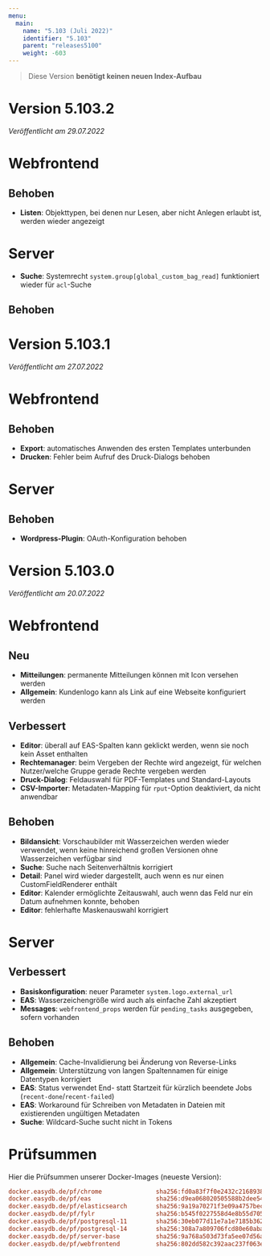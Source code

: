 ```yaml
---
menu:
  main:
    name: "5.103 (Juli 2022)"
    identifier: "5.103"
    parent: "releases5100"
    weight: -603
---
```


> Diese Version **benötigt keinen neuen Index-Aufbau**

# Version 5.103.2

*Veröffentlicht am 29.07.2022*

# Webfrontend

## Behoben

* **Listen**: Objekttypen, bei denen nur Lesen, aber nicht Anlegen erlaubt ist, werden wieder angezeigt

# Server

* **Suche**: Systemrecht `system.group[global_custom_bag_read]` funktioniert wieder für `acl`-Suche

## Behoben

# Version 5.103.1

*Veröffentlicht am 27.07.2022*

# Webfrontend

## Behoben

* **Export**: automatisches Anwenden des ersten Templates unterbunden
* **Drucken**: Fehler beim Aufruf des Druck-Dialogs behoben

# Server

## Behoben

* **Wordpress-Plugin**: OAuth-Konfiguration behoben

# Version 5.103.0

*Veröffentlicht am 20.07.2022*

# Webfrontend

## Neu

* **Mitteilungen**: permanente Mitteilungen können mit Icon versehen werden
* **Allgemein**: Kundenlogo kann als Link auf eine Webseite konfiguriert werden

## Verbessert

* **Editor**: überall auf EAS-Spalten kann geklickt werden, wenn sie noch kein Asset enthalten
* **Rechtemanager**: beim Vergeben der Rechte wird angezeigt, für welchen Nutzer/welche Gruppe gerade Rechte vergeben werden
* **Druck-Dialog**: Feldauswahl für PDF-Templates und Standard-Layouts
* **CSV-Importer**: Metadaten-Mapping für `rput`-Option deaktiviert, da nicht anwendbar

## Behoben

* **Bildansicht**: Vorschaubilder mit Wasserzeichen werden wieder verwendet, wenn keine hinreichend großen Versionen ohne Wasserzeichen verfügbar sind
* **Suche**: Suche nach Seitenverhältnis korrigiert
* **Detail**: Panel wird wieder dargestellt, auch wenn es nur einen CustomFieldRenderer enthält
* **Editor**: Kalender ermöglichte Zeitauswahl, auch wenn das Feld nur ein Datum aufnehmen konnte, behoben
* **Editor**: fehlerhafte Maskenauswahl korrigiert

# Server

## Verbessert

* **Basiskonfiguration**: neuer Parameter `system.logo.external_url`
* **EAS**: Wasserzeichengröße wird auch als einfache Zahl akzeptiert
* **Messages**: `webfrontend_props` werden für `pending_tasks` ausgegeben, sofern vorhanden

## Behoben

* **Allgemein**: Cache-Invalidierung bei Änderung von Reverse-Links
* **Allgemein**: Unterstützung von langen Spaltennamen für einige Datentypen korrigiert
* **EAS**: Status verwendet End- statt Startzeit für kürzlich beendete Jobs (`recent-done`/`recent-failed`)
* **EAS**: Workaround für Schreiben von Metadaten in Dateien mit existierenden ungültigen Metadaten
* **Suche**: Wildcard-Suche sucht nicht in Tokens

# Prüfsummen

Hier die Prüfsummen unserer Docker-Images (neueste Version):

```ini
docker.easydb.de/pf/chrome               sha256:fd0a83f7f0e2432c21689386e78b205a86466b6fbe8dfb48192c7c8e2b7c09be
docker.easydb.de/pf/eas                  sha256:d9ea068020505588b2dee54dd8a4b54cf20692a8d77384a5618d6defdb1fbbc7
docker.easydb.de/pf/elasticsearch        sha256:9a19a70271f3e09a4757bec670fc00f012d3b7185ed383e4c8d5cc7bc121fa4f
docker.easydb.de/pf/fylr                 sha256:b545f0227558d4e8b55d705127aa4cc418edea6c75e99ff64132b3aee33d2702
docker.easydb.de/pf/postgresql-11        sha256:30eb077d11e7a1e7185b3623bec46c6bae65e9d2156393490ec9322ebc673985
docker.easydb.de/pf/postgresql-14        sha256:308a7a809706fcd80e60aba523dba8adbd7609c0e606e08ea8083d22173c8890
docker.easydb.de/pf/server-base          sha256:9a768a503d73fa5ee07d56a5eb713885687d312c9d7211387ec960f78ff2ed68
docker.easydb.de/pf/webfrontend          sha256:802dd582c392aac237f063ec4050225f0e06dda22b63f581435cb4013a598660
```
